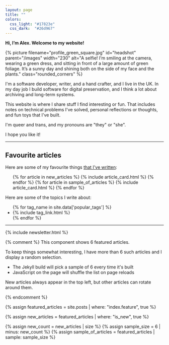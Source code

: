 ```yaml
---
layout: page
title: ""
colors:
  css_light: "#17823e"
  css_dark:  "#26d967"
---
```


<style type="x-text/scss">
  @use "components/article_cards";
  @use "utils/functions.scss" as *;

  @function create_leaf_svg($fill) {
    $fill: str-replace("#{$fill}", '#', '%23');
    $output: '<svg xmlns="http://www.w3.org/2000/svg" x="0px" y="0px" viewBox="0 0 98 98" width="50px">' +
             "<path fill=\"#{$fill}\" " +
             'd="M30.636,61.596c-1.006,1.497-1.859,2.997-2.56,4.5c-3.046,6.531-3.178,13.179-0.396,19.941  c0.536,1.304-0.087,2.797-1.391,3.333c-1.305,0.536-2.797-0.087-3.333-1.391c-3.354-8.155-3.195-16.171,0.476-24.045  c3.45-7.397,10.028-14.608,19.732-21.633c2.324-1.893,4.818-3.785,7.483-5.678c1.069-0.759,1.321-2.241,0.562-3.31  c-0.759-1.069-2.241-1.321-3.31-0.561C37.653,40.026,29.77,47.454,24.243,55.01c-2.331-13.176-0.587-23.597,5.221-31.032  c8.019-10.267,24.155-15.49,47.983-15.54c-0.048,23.828-5.272,39.965-15.538,47.984C54.43,62.264,43.927,63.992,30.636,61.596z"/>' +
             '</svg>';
    @return str-replace($output, '"', '%22');
  }

  hr {
    height: 50px;
    width: 50px;

    $light-svg-url: create_leaf_svg(rgba(#17823e, 0.2));
    $dark-svg-url:  create_leaf_svg(rgba(#26d967, 0.6));

    --hr-background-image: url("data:image/svg+xml;charset=UTF-8,#{$light-svg-url}");

    @media (prefers-color-scheme: dark) {
      --hr-background-image: url("data:image/svg+xml;charset=UTF-8,#{$dark-svg-url}");
    }
  }

  img#headshot {
    border-radius: 50%;
    margin-left:   var(--default-padding);
    margin-bottom: var(--default-padding);
  }

  @media screen and (min-width: 500px) {
    main {
      padding-top: calc(1.5 * var(--default-padding));
    }

    img#headshot {
      margin-top: -3em;
      float: right;
    }
  }

  @media screen and (max-width: 500px) {
    img#headshot {
      display: block;
      margin-top: var(--default-padding);
      margin-left:  auto;
      margin-right: auto;
    }
  }

  #popular_tags a {
    white-space: nowrap;
  }
</style>

**Hi, I’m Alex. Welcome to my website!**

{%
  picture
  filename="profile_green_square.jpg"
  id="headshot"
  parent="/images"
  width="230"
  alt="A selfie! I’m smiling at the camera, wearing a green dress, and sitting in front of a large amount of green foliage. It’s a sunny day and shining both on the side of my face and the plants."
  class="rounded_corners"
%}

I'm a software developer, writer, and a hand crafter, and I live in the UK.
In my day job I build software for digital preservation, and I think a lot about archiving and long-term systems.

This website is where I share stuff I find interesting or fun.
That includes notes on technical problems I've solved, personal reflections or thoughts, and fun toys that I've built.

I'm queer and trans, and my pronouns are "they" or "she".

I hope you like it!



---



## Favourite articles

Here are some of my favourite things [that I've written](/articles/):

<ul class="article_cards" id="featured_articles">
  {% for article in new_articles %}
    {% include article_card.html %}
  {% endfor %}
  {% for article in sample_of_articles %}
    {% include article_card.html %}
  {% endfor %}
</ul>

Here are some of the topics I write about:

<ul class="dot_list" id="popular_tags">
  {% for tag_name in site.data['popular_tags'] %}
    <li>{% include tag_link.html %}</li>
  {% endfor %}
</ul>

<style>
  #popular_tags a:visited {
    color: var(--link-color);
  }
</style>



---

{% include newsletter.html %}




{% comment %}
  This component shows 6 featured articles.

  To keep things somewhat interesting, I have more than 6 such articles
  and I display a random selection.

  - The Jekyll build will pick a sample of 6 every time it's built
  - JavaScript on the page will shuffle the list on page reloads

  New articles always appear in the top left, but other articles can
  rotate around them.

{% endcomment %}

{% assign featured_articles = site.posts | where: "index.feature", true %}

{% assign new_articles = featured_articles | where: "is_new", true %}

{% assign new_count = new_articles | size %}
{% assign sample_size = 6 | minus: new_count %}
{% assign sample_of_articles = featured_articles | sample: sample_size %}

<script>
  function CardImage(card) {
    const yr = card.y;

    if (card.fm === 'J') {
      var suffix = '.jpg';
      var mimeType = 'image/jpg';
    } else {
      var suffix = '.png';
      var mimeType = 'image/png';
    }

    const prefix = card.s.slice(0, card.p);

    const widths = [365,730,302,504,405,810];
    const primary = widths.map(s => `/c/${yr}/${prefix}_${s}w${suffix} ${s}w`).join(", ");
    const avif = widths.map(s => `/c/${yr}/${prefix}_${s}w.avif ${s}w`).join(", ");
    const webp = widths.map(s => `/c/${yr}/${prefix}_${s}w.webp ${s}w`).join(", ");

    const sizes = "(max-width: 450px) 405px, 405px";

    return `
      <div class="c_im_w${card.n ? ' n' : ''}">
        <picture>
          <source srcset="${primary}" sizes="${sizes}" type="${mimeType}">
          <source srcset="${avif}"    sizes="${sizes}" type="image/avif">
          <source srcset="${webp}"    sizes="${sizes}" type="image/webp">
          <img src="/c/${yr}/${card.p}_365w.jpg" alt="" loading="lazy">
        </picture>
        ${card.n ? '<div class="new_banner">NEW</div>' : ''}
      </div>
    `;
  }

  function ArticleCard(card) {
    return `
      <li
        class="card"
        style="
          ${card.cl ? `--c-lt: #${card.cl}` : ''};
          ${card.cd ? `--c-dk: #${card.cd}` : ''};
        "
      >
        <a href="/${card.y + 2000}/${card.s}/">
          ${CardImage(card)}
          <div class="c_meta">
            <p class="c_title">${card.t}</p>
            ${typeof card.d !== 'undefined' ? `<p class="c_desc">${card.d}</p>` : ''}
          </div>
        </a>
      </li>
    `;
  }

  {% comment %}
    cl = color light
    cd = color dark
    n = is new?
    t = title
    y = year - 2000
    s = slug
    p = length of prefix
    fm = image format (J = JPEG, P = PNG)
    d = description
  {% endcomment %}
  const keys = ["cl", "cd", "n", "t", "y", "s", "p", "fm", "d"];

  {%- capture featuredArticlesJson -%}
    [
      {% for article in featured_articles %}
        [
          {{ article.card.color_lt | replace: "#", "" | jsonify }},
          {{ article.card.color_dk | replace: "#", "" | jsonify }},
          {% if article.is_new %}1{% else %}0{% endif %},
          {{ article.title | markdownify_oneline | cleanup_text | jsonify }},
          {{ article.date | date: "%Y" | minus: 2000 }},
          {{ article.slug | jsonify }},
          {{ article.card.index_prefix | size }},
          {{ article.card.index_image.format | slice: "0" | jsonify }},
          {% if article.summary %}
            {{ article.summary | markdownify_oneline | cleanup_text | jsonify }}
          {% else %}
            ""
          {% endif %}
        ]
        {% unless forloop.last %},{% endunless %}
      {% endfor %}
    ]
  {%- endcapture -%}

  const featuredArticlesList = {{ featuredArticlesJson | compact_json }};

  const featuredArticles = featuredArticlesList.map(values =>
    keys.reduce((obj, key, index) => ({ ...obj, [key]: values[index] }), {})
  );

  window.addEventListener("DOMContentLoaded", function() {
    const newArticles = featuredArticles
      .filter(art => art.n === 1);

    const randomArticles = featuredArticles
      .filter(art => !newArticles.includes(art))
      .sort(() => 0.5 - Math.random())
      .slice(0, 6);

    document.querySelector("#featured_articles").innerHTML =
      newArticles.concat(randomArticles)
        .slice(0, 6)
        .map(ArticleCard)
        .join("");
  });
</script>
